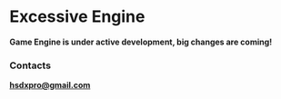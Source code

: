 Excessive Engine
================

**Game Engine is under active development, big changes are coming!**

### Contacts
**hsdxpro@gmail.com**
